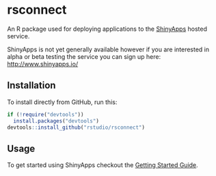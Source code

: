 rsconnect
=======================================================

An R package used for deploying applications to the [ShinyApps](http://shinyapps.io/) hosted service.

ShinyApps is not yet generally available however if you are interested in alpha or beta testing the service you can sign up here: http://www.shinyapps.io/

## Installation

To install directly from GitHub, run this:

```r
if (!require("devtools"))
  install.packages("devtools")
devtools::install_github("rstudio/rsconnect")
```

## Usage

To get started using ShinyApps checkout the [Getting Started Guide](http://shiny.rstudio.com/articles/shinyapps.html).
